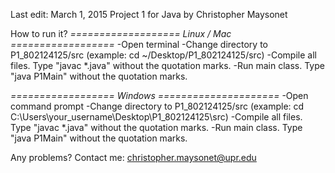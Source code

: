 Last edit: March 1, 2015
Project 1 for Java by Christopher Maysonet

How to run it?
*=================== Linux / Mac ==================*
-Open terminal
-Change directory to P1_802124125/src (example: cd ~/Desktop/P1_802124125/src)
-Compile all files. Type "javac *.java" without the quotation marks.
-Run main class. Type "java P1Main" without the quotation marks.

*================== Windows =====================*
-Open command prompt
-Change directory to P1_802124125/src (example: cd C:\Users\your_username\Desktop\P1_802124125\src)
-Compile all files. Type "javac *.java" without the quotation marks.
-Run main class. Type "java P1Main" without the quotation marks.

Any problems?
Contact me: christopher.maysonet@upr.edu

